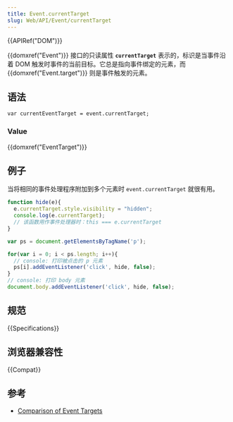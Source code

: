 ```yaml
---
title: Event.currentTarget
slug: Web/API/Event/currentTarget
---
```


{{APIRef("DOM")}}

{{domxref("Event")}} 接口的只读属性 **`currentTarget`** 表示的，标识是当事件沿着 DOM 触发时事件的当前目标。它总是指向事件绑定的元素，而 {{domxref("Event.target")}} 则是事件触发的元素。

## 语法

```plain
var currentEventTarget = event.currentTarget;
```

### Value

{{domxref("EventTarget")}}

## 例子

当将相同的事件处理程序附加到多个元素时 `event.currentTarget` 就很有用。

```js
function hide(e){
  e.currentTarget.style.visibility = "hidden";
  console.log(e.currentTarget);
  // 该函数用作事件处理器时：this === e.currentTarget
}

var ps = document.getElementsByTagName('p');

for(var i = 0; i < ps.length; i++){
  // console: 打印被点击的 p 元素
  ps[i].addEventListener('click', hide, false);
}
// console: 打印 body 元素
document.body.addEventListener('click', hide, false);
```

## 规范

{{Specifications}}

## 浏览器兼容性

{{Compat}}

## 参考

- [Comparison of Event Targets](/zh-CN/docs/Web/API/Event/Comparison_of_Event_Targets)
